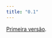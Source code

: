 ```yaml
---
title: "0.1"
---
```


[Primeira versão][first].

[first]: https://github.com/madrobby/zepto/blob/v0.1/src/zepto.js
